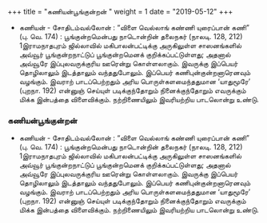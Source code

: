 ﻿+++
title = "கணியன்பூங்குன்றன்  "
weight = 1
date = "2019-05-12"
+++


- கணியன் - சோதிடம்வல்லோன் : “விளை வெல்லாங் கண்ணி யுரைப்பான் கணி” (பு. வெ. 174) : பூங்குன்றமென்பது நாடொன்றின் தலைநகர் (நாலடி. 128, 212)   1இராமநாதபுரம் ஜில்லாவில் மகிபாலன்பட்டிக்கு அருகிலுள்ள சாஸனங்களில் அவ்வூர் பூங்குன்றநாட்டுப் பூங்குன்றமெனக் குறிக்கப்பட்டுள்ளது; அதனால் அவ்வூரே இப்புலவருக்குரிய ஊரென்று கொள்ளலாகும். இவருக்கு இப்பெயர் தொழிலாலும் இடத்தாலும் வந்ததுபோலும். இப்பெயர் கணிபுன்குன்றனாரெனவும் வழங்கும். இவராற் பாடப்பெற்றதும் அரிய பொருள்களமைந்ததுமான ‘யாதுமூரே’ (புறநா. 192)  என்னுஞ் செய்யுள் படிக்குந்தோறும் நினைக்குந்தோறும் எவருக்கும் மிக்க இன்பத்தை விளைவிக்கும். நற்றிணையிலும் இவரியற்றிய பாடலொன்று உண்டு. 
  
### கணியன்பூங்குன்றன்  
- கணியன் - சோதிடம்வல்லோன் : “விளை வெல்லாங் கண்ணி யுரைப்பான் கணி” (பு. வெ. 174) : பூங்குன்றமென்பது நாடொன்றின் தலைநகர் (நாலடி. 128, 212)   1இராமநாதபுரம் ஜில்லாவில் மகிபாலன்பட்டிக்கு அருகிலுள்ள சாஸனங்களில் அவ்வூர் பூங்குன்றநாட்டுப் பூங்குன்றமெனக் குறிக்கப்பட்டுள்ளது; அதனால் அவ்வூரே இப்புலவருக்குரிய ஊரென்று கொள்ளலாகும். இவருக்கு இப்பெயர் தொழிலாலும் இடத்தாலும் வந்ததுபோலும். இப்பெயர் கணிபுன்குன்றனாரெனவும் வழங்கும். இவராற் பாடப்பெற்றதும் அரிய பொருள்களமைந்ததுமான ‘யாதுமூரே’ (புறநா. 192)  என்னுஞ் செய்யுள் படிக்குந்தோறும் நினைக்குந்தோறும் எவருக்கும் மிக்க இன்பத்தை விளைவிக்கும். நற்றிணையிலும் இவரியற்றிய பாடலொன்று உண்டு. 
